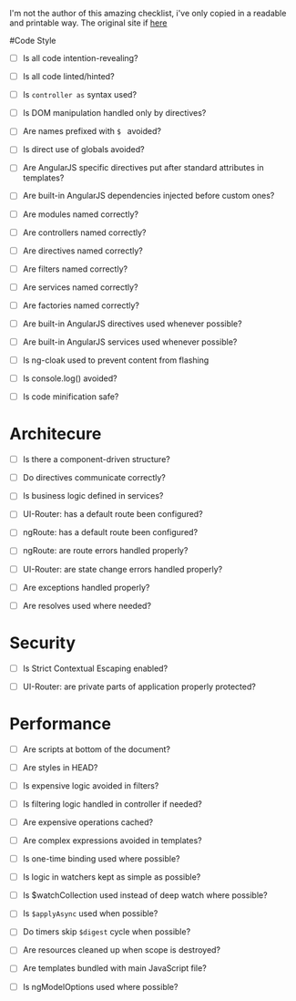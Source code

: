I'm not the author of this amazing checklist, i've only copied in a readable and printable way.
The original site if [here](https://angularcodereview.com/angularjs/)

#Code Style

- [ ]  Is all code intention-revealing?
- [ ]  Is all code linted/hinted?
- [ ]  Is `controller as` syntax used?
- [ ]  Is DOM manipulation handled only by directives?

- [ ]  Are names prefixed with `$ ` avoided?

- [ ]  Is direct use of globals avoided?

- [ ]  Are AngularJS specific directives put after standard attributes in templates?

- [ ]  Are built-in AngularJS dependencies injected before custom ones?

- [ ]  Are modules named correctly?

- [ ]  Are controllers named correctly?

- [ ]  Are directives named correctly?

- [ ]  Are filters named correctly?


- [ ]  Are services named correctly?
- [ ]  Are factories named correctly?

- [ ]  Are built-in AngularJS directives used whenever possible?


- [ ]  Are built-in AngularJS services used whenever possible?


- [ ]  Is ng-cloak used to prevent content from flashing

- [ ]  Is console.log() avoided?

- [ ]  Is code minification safe?

# Architecure

- [ ]  Is there a component-driven structure?


- [ ]  Do directives communicate correctly?

- [ ]  Is business logic defined in services?

- [ ]  UI-Router: has a default route been configured?

- [ ]  ngRoute: has a default route been configured?

- [ ]  ngRoute: are route errors handled properly?

- [ ]  UI-Router: are state change errors handled properly?

- [ ]  Are exceptions handled properly?

- [ ]  Are resolves used where needed?

# Security

- [ ]  Is Strict Contextual Escaping enabled?

- [ ]  UI-Router: are private parts of application properly protected?


# Performance

- [ ]  Are scripts at bottom of the document?

- [ ]  Are styles in HEAD?

- [ ]  Is expensive logic avoided in filters?

- [ ]  Is filtering logic handled in controller if needed?


- [ ]  Are expensive operations cached?

- [ ]  Are complex expressions avoided in templates?

- [ ]  Is one-time binding used where possible?

- [ ]  Is logic in watchers kept as simple as possible?

- [ ]  Is $watchCollection used instead of deep watch where possible?

- [ ]  Is `$applyAsync` used when possible?

- [ ]  Do timers skip `$digest` cycle when possible?

- [ ]  Are resources cleaned up when scope is destroyed?

- [ ]  Are templates bundled with main JavaScript file?

- [ ]  Is ngModelOptions used where possible?




